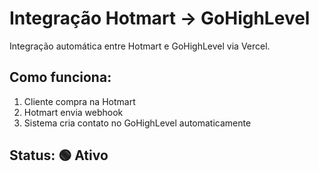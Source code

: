 # Integração Hotmart → GoHighLevel

Integração automática entre Hotmart e GoHighLevel via Vercel.

## Como funciona:
1. Cliente compra na Hotmart
2. Hotmart envia webhook
3. Sistema cria contato no GoHighLevel automaticamente

## Status: 🟢 Ativo

